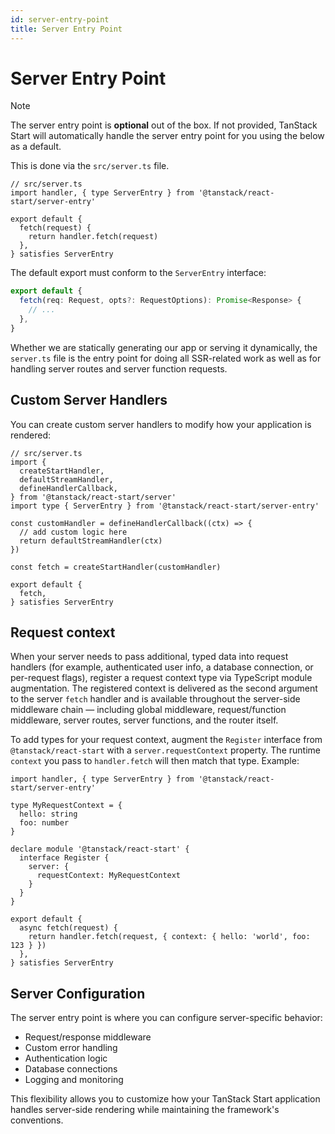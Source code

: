 ```yaml
---
id: server-entry-point
title: Server Entry Point
---
```


# Server Entry Point

> [!NOTE]
> The server entry point is **optional** out of the box. If not provided, TanStack Start will automatically handle the server entry point for you using the below as a default.

This is done via the `src/server.ts` file.

```tsx
// src/server.ts
import handler, { type ServerEntry } from '@tanstack/react-start/server-entry'

export default {
  fetch(request) {
    return handler.fetch(request)
  },
} satisfies ServerEntry
```

The default export must conform to the `ServerEntry` interface:

```ts
export default {
  fetch(req: Request, opts?: RequestOptions): Promise<Response> {
    // ...
  },
}
```

Whether we are statically generating our app or serving it dynamically, the `server.ts` file is the entry point for doing all SSR-related work as well as for handling server routes and server function requests.

## Custom Server Handlers

You can create custom server handlers to modify how your application is rendered:

```tsx
// src/server.ts
import {
  createStartHandler,
  defaultStreamHandler,
  defineHandlerCallback,
} from '@tanstack/react-start/server'
import type { ServerEntry } from '@tanstack/react-start/server-entry'

const customHandler = defineHandlerCallback((ctx) => {
  // add custom logic here
  return defaultStreamHandler(ctx)
})

const fetch = createStartHandler(customHandler)

export default {
  fetch,
} satisfies ServerEntry
```

## Request context

When your server needs to pass additional, typed data into request handlers (for example, authenticated user info, a database connection, or per-request flags), register a request context type via TypeScript module augmentation. The registered context is delivered as the second argument to the server `fetch` handler and is available throughout the server-side middleware chain — including global middleware, request/function middleware, server routes, server functions, and the router itself.

To add types for your request context, augment the `Register` interface from `@tanstack/react-start` with a `server.requestContext` property. The runtime `context` you pass to `handler.fetch` will then match that type. Example:

```tsx
import handler, { type ServerEntry } from '@tanstack/react-start/server-entry'

type MyRequestContext = {
  hello: string
  foo: number
}

declare module '@tanstack/react-start' {
  interface Register {
    server: {
      requestContext: MyRequestContext
    }
  }
}

export default {
  async fetch(request) {
    return handler.fetch(request, { context: { hello: 'world', foo: 123 } })
  },
} satisfies ServerEntry
```

## Server Configuration

The server entry point is where you can configure server-specific behavior:

- Request/response middleware
- Custom error handling
- Authentication logic
- Database connections
- Logging and monitoring

This flexibility allows you to customize how your TanStack Start application handles server-side rendering while maintaining the framework's conventions.
